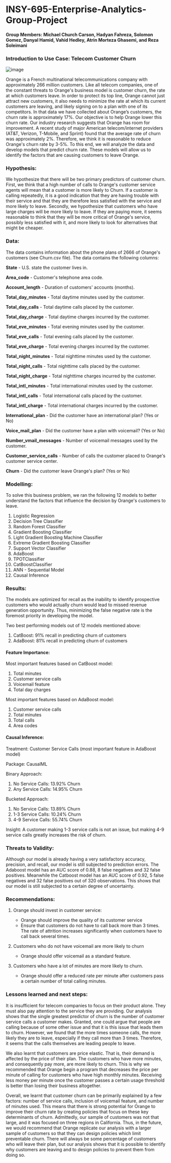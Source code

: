 # INSY-695-Enterprise-Analytics-Group-Project

#### Group Members: Michael Church Carson, Hadyan Fahreza, Solomon Gomez, Danyal Hamid, Vahid Hedley, Atrin Morteza Ghasemi, and Reza Soleimani


### Introduction to Use Case: Telecom Customer Churn

![image](https://user-images.githubusercontent.com/93062815/153732516-0a59eab8-3143-46bc-abad-7403ddb0505e.png)

Orange is a French multinational telecommunications company with approximately 266 million customers. Like all telecom companies, one of the constant threats to Orange's business model is customer churn, the rate at which customers leave. In order to protect its top line, Orange cannot just attract new customers, it also needs to minimize the rate at which its current customers are leaving, and likely signing on to a plan with one of its competitors. In that data we have collected about Orange’s customers, the churn rate is approximately 17%. Our objective is to help Orange lower this churn rate. Our industry research suggests that Orange has room for improvement. A recent study of major American telecom/internet providers (AT&T, Verizon, T-Mobile, and Sprint) found that the average rate of churn was approximately 2%. Therefore, we think it is reasonable to reduce Orange's churn rate by 3-5%. To this end, we will analyze the data and develop models that predict churn rate. These models will allow us to identify the factors that are causing customers to leave Orange. 

### Hypothesis:

We hypothesize that there will be two primary predictors of customer churn. First, we think that a high number of calls to Orange's customer service agents will mean that a customer is more likely to Churn. If a customer is calling repeatedly, it is a good indication that they are having trouble with their service and that they are therefore less satisfied with the service and more likely to leave. Secondly, we hypothesize that customers who have large charges will be more likely to leave. If they are paying more, it seems reasonable to think that they will be more critical of Orange's service, possibly less satisfied with it, and more likely to look for alternatives that might be cheaper.

### Data:

The data contains information about the phone plans of 2666 of Orange's customers (see Churn.csv file). The data contains the following columns:

**State** - U.S. state the customer lives in.

**Area_code** - Customer's telephone area code.

**Account_length** - Duration of customers' accounts (months).

**Total_day_minutes** - Total daytime minutes used by the customer.

**Total_day_calls** - Total daytime calls placed by the customer.

**Total_day_charge** - Total daytime charges incurred by the customer.

**Total_eve_minutes** - Total evening minutes used by the customer.

**Total_eve_calls** - Total evening calls placed by the customer.

**Total_eve_charge** - Total evening charges incurred by the customer.

**Total_night_minutes** - Total nighttime minutes used by the customer.

**Total_night_calls** - Total nighttime calls placed by the customer.

**Total_night_charge** - Total nighttime charges incurred by the customer.

**Total_intl_minutes** - Total international minutes used by the customer.

**Total_intl_calls** - Total international calls placed by the customer.

**Total_intl_charge** - Total international charges incurred by the customer.

**International_plan** - Did the customer have an international plan? (Yes or No)

**Voice_mail_plan** - Did the customer have a plan with voicemail? (Yes or No)

**Number_vmail_messages** - Number of voicemail messages used by the customer.

**Customer_service_calls** - Number of calls the customer placed to Orange's customer service center.

**Churn**  - Did the customer leave Orange's plan? (Yes or No)

### Modelling:

To solve this business problem, we ran the following 12 models to better understand the factors that influence the decision by Orange's customers to leave.

1. Logistic Regression
2. Decision Tree Classifier
3. Random Forest Classifier
4. Gradient Boosting Classifier
5. Light Gradient Boosting Machine Classifier
6. Extreme Gradient Boosting Classifier
7. Support Vector Classifier
8. AdaBoost
9. TPOTClassifier
10. CatBoostClassifier
11. ANN - Sequential Model
12. Causal Inference

### Results:

The models are optimized for recall as the inability to identify prospective customers who would actually churn would lead to missed revenue generation opportunity. Thus, minimizing the false negative rate is the foremost priority in developing the model.

Two best performing models out of 12 models mentioned above:

1. CatBoost: 91% recall in predicting churn of customers
2. AdaBoost: 81% recall in predicting churn of customers

#### Feature Importance:

Most important features based on CatBoost model:
1. Total minutes
2. Customer service calls
3. Voicemail feature
4. Total day charges

Most important features based on AdaBoost model:
1. Customer service calls
2. Total minutes
3. Total calls
4. Area codes

#### Causal Inference:

Treatment: Customer Service Calls (most important feature in AdaBoost model)

Package: CausalML

Binary Approach:
1. No Service Calls: 13.92% Churn
2. Any Service Calls: 14.95% Churn

Bucketed Approach:
1. No Service Calls: 13.89% Churn
2. 1-3 Service Calls: 10.24% Churn
3. 4-9 Service Calls: 55.74% Churn

Insight: A customer making 1-3 service calls is not an issue, but making 4-9 service calls greatly increases the risk of churn.

### Threats to Validity:

Although our model is already having a very satisfactory accuracy, precision, and recall, our model is still subjected to prediction errors. The Adaboost model has an AUC score of 0.88, 8 false negatives and 32 false positives. Meanwhile the Catboost model has an AUC score of 0.92, 5 false negatives and 32 false positives out of 320 observations. This shows that our model is still subjected to a certain degree of uncertainty.

### Recommendations:

1. Orange should invest in customer service:
   - Orange should improve the quality of its customer service
   - Ensure that customers do not have to call back more than 3 times. The rate of attrition increases significantly when customers have to call back several times.

2. Customers who do not have voicemail are more likely to churn
   - Orange should offer voicemail as a standard feature. 

3. Customers who have a lot of minutes are more likely to churn.
   - Orange should offer a reduced rate per minute after customers pass a certain number of total calling minutes. 


### Lessons learned and next steps:

It is insufficient for telecom companies to focus on their product alone. They must also pay attention to the service they are providing. Our analysis shows that the single greatest predictor of churn is the number of customer service calls a customer makes. Granted, one could argue that people are calling because of some other issue and that it is this issue that leads them to churn. However, we found that the more times someone calls, the more likely they are to leave, especially if they call more than 3 times. Therefore, it seems that the calls themselves are leading people to leave.

We also learnt that customers are price elastic. That is, their demand is affected by the price of their plan. The customers who have more minutes, and consequently pay more, are more likely to churn. This is why we recommended that Orange begin a program that decreases the price per minute of calling for customers who have high monthly minutes. Receiving less money per minute once the customer passes a certain usage threshold is better than losing their business altogether.

Overall, we learnt that customer churn can be primarily explained by a few factors: number of service calls, inclusion of voicemail feature, and number of minutes used. This means that there is strong potential for Orange to improve their churn rate by creating policies that focus on these key determinants of churn. Admittedly, our sample of customers was not that large, and it was focused on three regions in California. Thus, in the future, we would recommend that Orange replicate our analysis with a larger sample of customers so that they can design policies which limit preventable churn. There will always be some percentage of customers who will leave their plan, but our analysis shows that it is possible to identify why customers are leaving and to design policies to prevent them from doing so.



